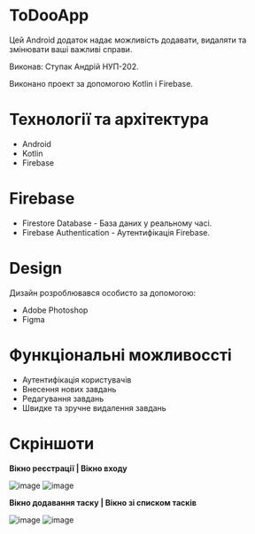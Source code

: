# ToDooApp
Цей Аndroid додаток надає можливість додавати, видаляти та змінювати ваші важливі справи.

Виконав: Ступак Андрій НУП-202.

Виконано проект за допомогою Kotlin і Firebase.

# Технології та архітектура
* Android
* Kotlin
* Firebase

# Firebase
* Firestore Database - База даних у реальному часі.
* Firebase Authentication - Аутентифікація Firebase.

# Design
Дизайн розроблювався особисто за допомогою:
* Adobe Photoshop
* Figma

# Функціональні можливоссті
* Аутентифікація користувачів
* Внесення нових завдань
* Редагування завдань
* Швидке та зручне видалення завдань 

# Скріншоти 
**Вікно реєстрації | Вікно входу**

![image](https://github.com/Oladiy17/ToDooApp/assets/91269971/ba1931cb-76ea-428e-97ff-b0c6e79f66a1)
![image](https://github.com/Oladiy17/ToDooApp/assets/91269971/d2b1f864-1073-490d-972b-ff17f740e88e)

**Вікно додавання таску | Вікно зі списком тасків**

![image](https://github.com/Oladiy17/ToDooApp/assets/91269971/15a56b66-f26c-4a13-975d-8845d4768a04)
![image](https://github.com/Oladiy17/ToDooApp/assets/91269971/22f5d012-61cd-4f35-a388-f938d1799964)


